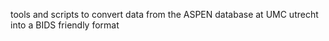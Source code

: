 tools and scripts to convert data from the ASPEN database at UMC utrecht into a BIDS friendly format
